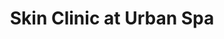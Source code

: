 ---
title: "Skin Clinic at Urban Spa"
url: /bishops-stortford/skin-clinic-at-urban-spa/
shop: Kosmetik
---